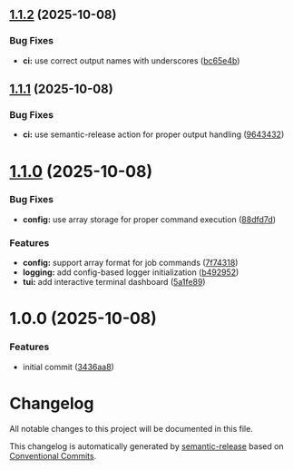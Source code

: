 ## [1.1.2](https://github.com/caevv/jobster/compare/v1.1.1...v1.1.2) (2025-10-08)


### Bug Fixes

* **ci:** use correct output names with underscores ([bc65e4b](https://github.com/caevv/jobster/commit/bc65e4b8ca0afebcc0d82d59ba02fa9e43938dd5))

## [1.1.1](https://github.com/caevv/jobster/compare/v1.1.0...v1.1.1) (2025-10-08)


### Bug Fixes

* **ci:** use semantic-release action for proper output handling ([9643432](https://github.com/caevv/jobster/commit/9643432494ee0afd192c3628c281107ef36cb97c))

# [1.1.0](https://github.com/caevv/jobster/compare/v1.0.0...v1.1.0) (2025-10-08)


### Bug Fixes

* **config:** use array storage for proper command execution ([88dfd7d](https://github.com/caevv/jobster/commit/88dfd7dc9e893ce467a5aeae856f844613352ae7))


### Features

* **config:** support array format for job commands ([7f74318](https://github.com/caevv/jobster/commit/7f7431816385679c8c07d9d8f76f8dfd0aa72b43))
* **logging:** add config-based logger initialization ([b492952](https://github.com/caevv/jobster/commit/b492952e25bbaf85fb2995cc0174bc6940090d13))
* **tui:** add interactive terminal dashboard ([5a1fe89](https://github.com/caevv/jobster/commit/5a1fe8987d85e9dec61630b9f090a748a37c6572))

# 1.0.0 (2025-10-08)


### Features

* initial commit ([3436aa8](https://github.com/caevv/jobster/commit/3436aa80f32beffc8950842981303a451313c51d))

# Changelog

All notable changes to this project will be documented in this file.

This changelog is automatically generated by [semantic-release](https://github.com/semantic-release/semantic-release) based on [Conventional Commits](https://www.conventionalcommits.org/).
